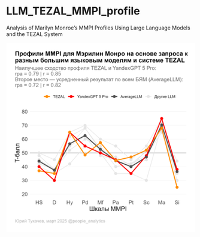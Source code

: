 # LLM_TEZAL_MMPI_profile
Analysis of Marilyn Monroe’s MMPI Profiles Using Large Language Models and the TEZAL System

![](mmpi_llm_profile.png "mmpi_llm_profile")
